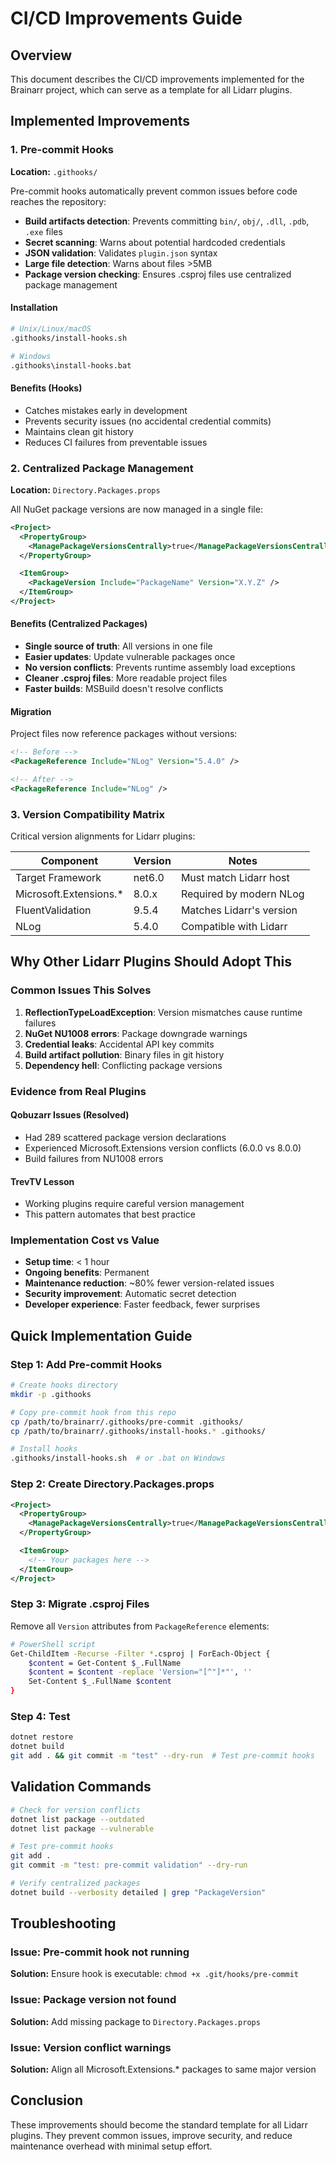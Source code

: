 # CI/CD Improvements Guide

## Overview

This document describes the CI/CD improvements implemented for the Brainarr project, which can serve as a template for all Lidarr plugins.

## Implemented Improvements

### 1. Pre-commit Hooks

**Location:** `.githooks/`

Pre-commit hooks automatically prevent common issues before code reaches the repository:

- **Build artifacts detection**: Prevents committing `bin/`, `obj/`, `.dll`, `.pdb`, `.exe` files
- **Secret scanning**: Warns about potential hardcoded credentials
- **JSON validation**: Validates `plugin.json` syntax
- **Large file detection**: Warns about files >5MB
- **Package version checking**: Ensures .csproj files use centralized package management

#### Installation

```bash
# Unix/Linux/macOS
.githooks/install-hooks.sh

# Windows
.githooks\install-hooks.bat
```

#### Benefits (Hooks)

- Catches mistakes early in development
- Prevents security issues (no accidental credential commits)
- Maintains clean git history
- Reduces CI failures from preventable issues

### 2. Centralized Package Management

**Location:** `Directory.Packages.props`

All NuGet package versions are now managed in a single file:

```xml
<Project>
  <PropertyGroup>
    <ManagePackageVersionsCentrally>true</ManagePackageVersionsCentrally>
  </PropertyGroup>

  <ItemGroup>
    <PackageVersion Include="PackageName" Version="X.Y.Z" />
  </ItemGroup>
</Project>
```

#### Benefits (Centralized Packages)

- **Single source of truth**: All versions in one file
- **Easier updates**: Update vulnerable packages once
- **No version conflicts**: Prevents runtime assembly load exceptions
- **Cleaner .csproj files**: More readable project files
- **Faster builds**: MSBuild doesn't resolve conflicts

#### Migration

Project files now reference packages without versions:

```xml
<!-- Before -->
<PackageReference Include="NLog" Version="5.4.0" />

<!-- After -->
<PackageReference Include="NLog" />
```

### 3. Version Compatibility Matrix

Critical version alignments for Lidarr plugins:

| Component | Version | Notes |
|-----------|---------|-------|
| Target Framework | net6.0 | Must match Lidarr host |
| Microsoft.Extensions.* | 8.0.x | Required by modern NLog |
| FluentValidation | 9.5.4 | Matches Lidarr's version |
| NLog | 5.4.0 | Compatible with Lidarr |

## Why Other Lidarr Plugins Should Adopt This

### Common Issues This Solves

1. **ReflectionTypeLoadException**: Version mismatches cause runtime failures
2. **NuGet NU1008 errors**: Package downgrade warnings
3. **Credential leaks**: Accidental API key commits
4. **Build artifact pollution**: Binary files in git history
5. **Dependency hell**: Conflicting package versions

### Evidence from Real Plugins

#### Qobuzarr Issues (Resolved)

- Had 289 scattered package version declarations
- Experienced Microsoft.Extensions version conflicts (6.0.0 vs 8.0.0)
- Build failures from NU1008 errors

#### TrevTV Lesson

- Working plugins require careful version management
- This pattern automates that best practice

### Implementation Cost vs Value

- **Setup time**: < 1 hour
- **Ongoing benefits**: Permanent
- **Maintenance reduction**: ~80% fewer version-related issues
- **Security improvement**: Automatic secret detection
- **Developer experience**: Faster feedback, fewer surprises

## Quick Implementation Guide

### Step 1: Add Pre-commit Hooks

```bash
# Create hooks directory
mkdir -p .githooks

# Copy pre-commit hook from this repo
cp /path/to/brainarr/.githooks/pre-commit .githooks/
cp /path/to/brainarr/.githooks/install-hooks.* .githooks/

# Install hooks
.githooks/install-hooks.sh  # or .bat on Windows
```

### Step 2: Create Directory.Packages.props

```xml
<Project>
  <PropertyGroup>
    <ManagePackageVersionsCentrally>true</ManagePackageVersionsCentrally>
  </PropertyGroup>

  <ItemGroup>
    <!-- Your packages here -->
  </ItemGroup>
</Project>
```

### Step 3: Migrate .csproj Files

Remove all `Version` attributes from `PackageReference` elements:

```bash
# PowerShell script
Get-ChildItem -Recurse -Filter *.csproj | ForEach-Object {
    $content = Get-Content $_.FullName
    $content = $content -replace 'Version="[^"]*"', ''
    Set-Content $_.FullName $content
}
```

### Step 4: Test

```bash
dotnet restore
dotnet build
git add . && git commit -m "test" --dry-run  # Test pre-commit hooks
```

## Validation Commands

```bash
# Check for version conflicts
dotnet list package --outdated
dotnet list package --vulnerable

# Test pre-commit hooks
git add .
git commit -m "test: pre-commit validation" --dry-run

# Verify centralized packages
dotnet build --verbosity detailed | grep "PackageVersion"
```

## Troubleshooting

### Issue: Pre-commit hook not running

**Solution:** Ensure hook is executable: `chmod +x .git/hooks/pre-commit`

### Issue: Package version not found

**Solution:** Add missing package to `Directory.Packages.props`

### Issue: Version conflict warnings

**Solution:** Align all Microsoft.Extensions.* packages to same major version

## Conclusion

These improvements should become the standard template for all Lidarr plugins. They prevent common issues, improve security, and reduce maintenance overhead with minimal setup effort.
